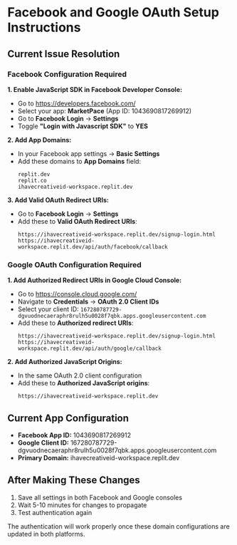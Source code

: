 # Facebook and Google OAuth Setup Instructions

## Current Issue Resolution

### Facebook Configuration Required

**1. Enable JavaScript SDK in Facebook Developer Console:**
- Go to https://developers.facebook.com/
- Select your app: **MarketPace** (App ID: 1043690817269912)
- Go to **Facebook Login** → **Settings**
- Toggle **"Login with Javascript SDK"** to **YES**

**2. Add App Domains:**
- In your Facebook app settings → **Basic Settings**
- Add these domains to **App Domains** field:
  ```
  replit.dev
  replit.co
  ihavecreativeid-workspace.replit.dev
  ```

**3. Add Valid OAuth Redirect URIs:**
- Go to **Facebook Login** → **Settings**
- Add these to **Valid OAuth Redirect URIs**:
  ```
  https://ihavecreativeid-workspace.replit.dev/signup-login.html
  https://ihavecreativeid-workspace.replit.dev/api/auth/facebook/callback
  ```

### Google OAuth Configuration Required

**1. Add Authorized Redirect URIs in Google Cloud Console:**
- Go to https://console.cloud.google.com/
- Navigate to **Credentials** → **OAuth 2.0 Client IDs**
- Select your client ID: `167280787729-dgvuodnecaeraphr8rulh5u0028f7qbk.apps.googleusercontent.com`
- Add these to **Authorized redirect URIs**:
  ```
  https://ihavecreativeid-workspace.replit.dev/signup-login.html
  https://ihavecreativeid-workspace.replit.dev/api/auth/google/callback
  ```

**2. Add Authorized JavaScript Origins:**
- In the same OAuth 2.0 client configuration
- Add these to **Authorized JavaScript origins**:
  ```
  https://ihavecreativeid-workspace.replit.dev
  ```

## Current App Configuration

- **Facebook App ID:** 1043690817269912
- **Google Client ID:** 167280787729-dgvuodnecaeraphr8rulh5u0028f7qbk.apps.googleusercontent.com
- **Primary Domain:** ihavecreativeid-workspace.replit.dev

## After Making These Changes

1. Save all settings in both Facebook and Google consoles
2. Wait 5-10 minutes for changes to propagate
3. Test authentication again

The authentication will work properly once these domain configurations are updated in both platforms.